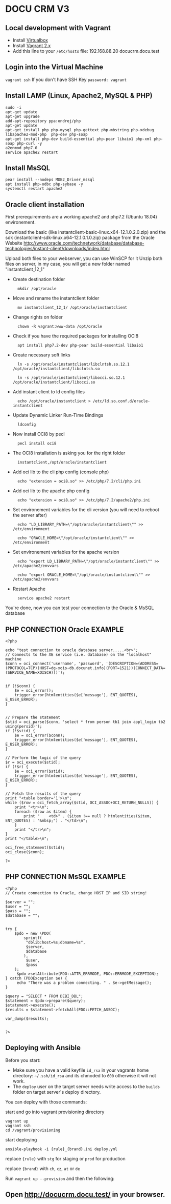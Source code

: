 # DOCU CRM  V3



Local development with Vagrant
------------------------------

- Install [Virtualbox][vbox-dl]
- Install [Vagrant 2.x][vagrant-dl]
- Add this line to your `/etc/hosts` file: 192.168.88.20 docucrm.docu.test


Login into the Virtual Machine
------------------------------------------------------------

`vagrant ssh`
If you don't have SSH Key `password: vagrant`

Install LAMP (Linux, Apache2, MySQL & PHP)
-----------------------------------------------------------
    
    sudo -i
    apt-get update
    apt-get upgrade
    add-apt-repository ppa:ondrej/php
    apt-get update
    apt-get install php php-mysql php-gettext php-mbstring php-xdebug libapache2-mod-php  php-dev php-soap
    apt-get install php-dev build-essential php-pear libaio1 php-xml php-soap php-curl -y
    a2enmod php7.0
    service apache2 restart

Install MsSQL
------------------------------------------------------------
    pear install --nodeps MDB2_Driver_mssql
    apt install php-odbc php-sybase -y
    systemctl restart apache2

Oracle client installation
------------------------------------------------------------
First prerequirements are a working apache2 and php7.2 (Ubuntu 18.04) environement.

Download the basic (like instantclient-basic-linux.x64-12.1.0.2.0.zip) and the sdk (instantclient-sdk-linux.x64-12.1.0.1.0.zip) package from the Oracle Website 
http://www.oracle.com/technetwork/database/database-technologies/instant-client/downloads/index.html

Upload both files to your webserver, you can use WinSCP for it
Unzip both files on server, in my case, you will get a new folder named "instantclient_12_1"

- Create destination folder

        mkdir /opt/oracle

- Move and rename the instantclient folder

        mv instantclient_12_1/ /opt/oracle/instantclient

- Change rights on folder

        chown -R vagrant:www-data /opt/oracle

- Check if you have the required packages for installing OCI8

        apt install php7.2-dev php-pear build-essential libaio1

- Create necessary soft links

        ln -s /opt/oracle/instantclient/libclntsh.so.12.1 /opt/oracle/instantclient/libclntsh.so

        ln -s /opt/oracle/instantclient/libocci.so.12.1 /opt/oracle/instantclient/libocci.so

- Add instant client to ld config files

        echo /opt/oracle/instantclient > /etc/ld.so.conf.d/oracle-instantclient

- Update Dynamic Linker Run-Time Bindings

        ldconfig

- Now install OCI8 by pecl

        pecl install oci8

- The OCI8 installation is asking you for the right folder

        instantclient,/opt/oracle/instantclient

- Add oci lib to the cli php config (console php)

        echo "extension = oci8.so" >> /etc/php/7.2/cli/php.ini

- Add oci lib to the apache php config

        echo "extension = oci8.so" >> /etc/php/7.2/apache2/php.ini

- Set environement variables for the cli version (you will need to reboot the server after)

        echo "LD_LIBRARY_PATH=\"/opt/oracle/instantclient\"" >> /etc/environment
        
        echo "ORACLE_HOME=\"/opt/oracle/instantclient\"" >> /etc/environment

- Set environement variables for the apache version

        echo "export LD_LIBRARY_PATH=\"/opt/oracle/instantclient\"" >> /etc/apache2/envvars
        
        echo "export ORACLE_HOME=\"/opt/oracle/instantclient\"" >> /etc/apache2/envvars

- Restart Apache

        service apache2 restart


You're done, now you can test your connection to the Oracle & MsSQL database

PHP CONNECTION Oracle EXAMPLE 
------------------------------------------------------------
    
    <?php
    
    echo "test connection to oracle database server.....<br>";
    // Connects to the XE service (i.e. database) on the "localhost" machine
    $conn = oci_connect('username', 'password', '(DESCRIPTION=(ADDRESS=(PROTOCOL=TCP)(HOST=dg-xois-db.docunet.info)(PORT=1521))(CONNECT_DATA=(SERVICE_NAME=XOISCH)))');
     
    
    if (!$conn) {
        $e = oci_error();
        trigger_error(htmlentities($e['message'], ENT_QUOTES), E_USER_ERROR);
    }
    
    
    // Prepare the statement
    $stid = oci_parse($conn, 'select * from person tb1 join appl_login tb2 using(persid)');
    if (!$stid) {
        $e = oci_error($conn);
        trigger_error(htmlentities($e['message'], ENT_QUOTES), E_USER_ERROR);
    }
    
    // Perform the logic of the query
    $r = oci_execute($stid);
    if (!$r) {
        $e = oci_error($stid);
        trigger_error(htmlentities($e['message'], ENT_QUOTES), E_USER_ERROR);
    }
    
    // Fetch the results of the query
    print "<table border='1'>\n";
    while ($row = oci_fetch_array($stid, OCI_ASSOC+OCI_RETURN_NULLS)) {
        print "<tr>\n";
        foreach ($row as $item) {
            print "    <td>" . ($item !== null ? htmlentities($item, ENT_QUOTES) : "&nbsp;") . "</td>\n";
        }
        print "</tr>\n";
    }
    print "</table>\n";
    
    oci_free_statement($stid);
    oci_close($conn);
    
    ?>



PHP CONNECTION MsSQL EXAMPLE 
------------------------------------------------------------
    <?php
    // Create connection to Oracle, change HOST IP and SID string!
    
    $server = "";
    $user = "";
    $pass = "";
    $database = "";
    
    
    try {
        $pdo = new \PDO(
            sprintf(
             "dblib:host=%s;dbname=%s",
             $server,
             $database
            ),
             $user,
             $pass
        );
         $pdo->setAttribute(PDO::ATTR_ERRMODE, PDO::ERRMODE_EXCEPTION);
    } catch (PDOException $e) {
         echo "There was a problem connecting. " . $e->getMessage();
    }
    
    $query = "SELECT * FROM DEBI_DBL";
    $statement = $pdo->prepare($query);
    $statement->execute();
    $results = $statement->fetchAll(PDO::FETCH_ASSOC);
    
    var_dump($results);
    
    
    ?>

Deploying with Ansible
------------------------------

Before you start:

- Make sure you have a valid keyfile `id_rsa` in your vagrants home directory: `~/.ssh/id_rsa` and its chmoded to `600` otherwise it will not work.
- The `deploy` user on the target server needs write access to the `builds` folder on target server's deploy directory.

You can deploy with those commands:

start and go into vagrant provisioning directory

	vagrant up
	vagrant ssh
	cd /vagrant/provisioning

start deploying

	ansible-playbook -i {rule}_{brand}.ini deploy.yml

replace `{rule}` with `stg` for staging or `prod` for production

replace `{brand}` with `ch`, `cz`, `at` or `de`

Run `vagrant up --provision` and then the following:

Open http://docucrm.docu.test/ in your browser.
------------------------------------------------------------
[vbox-dl]: https://www.virtualbox.org/wiki/Downloads
[vagrant-dl]: https://www.vagrantup.com/downloads.html


